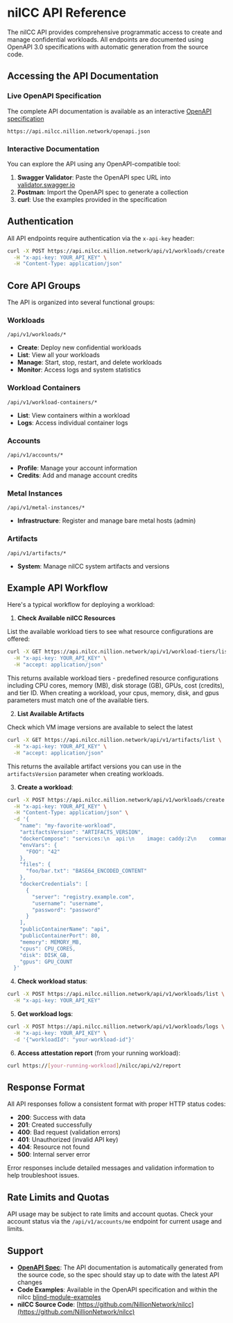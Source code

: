 # nilCC API Reference

The nilCC API provides comprehensive programmatic access to create and manage confidential workloads. All endpoints are documented using OpenAPI 3.0 specifications with automatic generation from the source code.

## Accessing the API Documentation

### Live OpenAPI Specification

The complete API documentation is available as an interactive [OpenAPI specification](https://api.nilcc.nillion.network/openapi.json)

```
https://api.nilcc.nillion.network/openapi.json
```

### Interactive Documentation

You can explore the API using any OpenAPI-compatible tool:

1. **Swagger Validator**: Paste the OpenAPI spec URL into [validator.swagger.io](https://validator.swagger.io)
2. **Postman**: Import the OpenAPI spec to generate a collection
3. **curl**: Use the examples provided in the specification

## Authentication

All API endpoints require authentication via the `x-api-key` header:

```bash
curl -X POST https://api.nilcc.nillion.network/api/v1/workloads/create \
  -H "x-api-key: YOUR_API_KEY" \
  -H "Content-Type: application/json"
```

## Core API Groups

The API is organized into several functional groups:

### Workloads

```
/api/v1/workloads/*
```

- **Create**: Deploy new confidential workloads
- **List**: View all your workloads
- **Manage**: Start, stop, restart, and delete workloads
- **Monitor**: Access logs and system statistics

### Workload Containers

```
/api/v1/workload-containers/*
```

- **List**: View containers within a workload
- **Logs**: Access individual container logs

### Accounts

```
/api/v1/accounts/*
```

- **Profile**: Manage your account information
- **Credits**: Add and manage account credits

### Metal Instances

```
/api/v1/metal-instances/*
```

- **Infrastructure**: Register and manage bare metal hosts (admin)

### Artifacts

```
/api/v1/artifacts/*
```

- **System**: Manage nilCC system artifacts and versions

## Example API Workflow

Here's a typical workflow for deploying a workload:

1. **Check Available nilCC Resources**

List the available workload tiers to see what resource configurations are offered:

```bash
curl -X GET https://api.nilcc.nillion.network/api/v1/workload-tiers/list \
  -H "x-api-key: YOUR_API_KEY" \
  -H "accept: application/json"
```

This returns available workload tiers - predefined resource configurations including CPU cores, memory (MB), disk storage (GB), GPUs, cost (credits), and tier ID. When creating a workload, your cpus, memory, disk, and gpus parameters must match one of the available tiers.

2. **List Available Artifacts**

Check which VM image versions are available to select the latest

```bash
curl -X GET https://api.nilcc.nillion.network/api/v1/artifacts/list \
  -H "x-api-key: YOUR_API_KEY" \
  -H "accept: application/json"
```

This returns the available artifact versions you can use in the `artifactsVersion` parameter when creating workloads.

3. **Create a workload**:

```bash
curl -X POST https://api.nilcc.nillion.network/api/v1/workloads/create \
  -H "x-api-key: YOUR_API_KEY" \
  -H "Content-Type: application/json" \
  -d '{
    "name": "my-favorite-workload",
    "artifactsVersion": "ARTIFACTS_VERSION",
    "dockerCompose": "services:\n  api:\n    image: caddy:2\n    command: |\n      caddy respond --listen :80 --body '\''{\"hi\":\"foo\"}'\'' --header \"Content-Type: application/json\"",
    "envVars": {
      "FOO": "42"
    },
    "files": {
      "foo/bar.txt": "BASE64_ENCODED_CONTENT"
    },
    "dockerCredentials": [
      {
        "server": "registry.example.com",
        "username": "username",
        "password": "password"
      }
    ],
    "publicContainerName": "api",
    "publicContainerPort": 80,
    "memory": MEMORY_MB,
    "cpus": CPU_CORES,
    "disk": DISK_GB,
    "gpus": GPU_COUNT
  }'
```

4. **Check workload status**:

```bash
curl -X POST https://api.nilcc.nillion.network/api/v1/workloads/list \
  -H "x-api-key: YOUR_API_KEY"
```

5. **Get workload logs**:

```bash
curl -X POST https://api.nilcc.nillion.network/api/v1/workloads/logs \
  -H "x-api-key: YOUR_API_KEY" \
  -d '{"workloadId": "your-workload-id"}'
```

6. **Access attestation report** (from your running workload):

```bash
curl https://[your-running-workload]/nilcc/api/v2/report
```

## Response Format

All API responses follow a consistent format with proper HTTP status codes:

- **200**: Success with data
- **201**: Created successfully
- **400**: Bad request (validation errors)
- **401**: Unauthorized (invalid API key)
- **404**: Resource not found
- **500**: Internal server error

Error responses include detailed messages and validation information to help troubleshoot issues.

## Rate Limits and Quotas

API usage may be subject to rate limits and account quotas. Check your account status via the `/api/v1/accounts/me` endpoint for current usage and limits.

## Support

- **[OpenAPI Spec](https://api.nilcc.nillion.network/openapi.json)**: The API documentation is automatically generated from the source code, so the spec should stay up to date with the latest API changes
- **Code Examples**: Available in the OpenAPI specification and within the nilcc [blind-module-examples](https://github.com/NillionNetwork/blind-module-examples)
- **nilCC Source Code**: [https://github.com/NillionNetwork/nilcc](https://github.com/NillionNetwork/nilcc)
